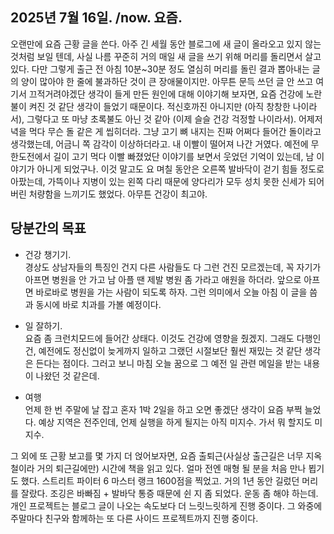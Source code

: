 ## 2025년 7월 16일. /now. 요즘.

오랜만에 요즘 근황 글을 쓴다. 아주 긴 세월 동안 블로그에 새 글이 올라오고 있지 않는 것처럼 보일 텐데, 사실 나름 꾸준히 거의 매일 새 글을 쓰기 위해 머리를 돌리면서 살고 있다. 다만 그렇게 출근 전 아침 10분~30분 정도 열심히 머리를 돌린 결과 뽑아내는 글의 양이 많아야 한 줄에 불과하단 것이 큰 장애물이지만. 아무튼 문득 쓰던 글 안 쓰고 여기서 끄적거려야겠단 생각이 들게 만든 원인에 대해 이야기해 보자면, 요즘 건강에 노란불이 켜진 것 같단 생각이 들었기 때문이다. 적신호까진 아니지만 (아직 창창한 나이라서), 그렇다고 또 마냥 초록불도 아닌 것 같아 (이제 슬슬 건강 걱정할 나이라서). 어제저녁을 먹다 무슨 돌 같은 게 씹히더라. 그냥 고기 뼈 내지는 진짜 어쩌다 들어간 돌이라고 생각했는데, 어금니 쪽 감각이 이상하더라고. 내 이빨이 떨어져 나간 거였다. 예전에 무한도전에서 길이 고기 먹다 이빨 빠졌었단 이야기를 보면서 웃었던 기억이 있는데, 남 이야기가 아니게 되었구나. 이것 말고도 요 며칠 동안은 오른쪽 발바닥이 걷기 힘들 정도로 아팠는데, 가뜩이나 지병이 있는 왼쪽 다리 때문에 양다리가 모두 성치 못한 신세가 되어버린 처량함을 느끼기도 했었다. 아무튼 건강이 최고야.

## 당분간의 목표

- 건강 챙기기.  
  경상도 상남자들의 특징인 건지 다른 사람들도 다 그런 건진 모르겠는데, 꼭 자기가 아프면 병원을 안 가고 남 아플 땐 제발 병원 좀 가라고 애원을 하더라. 앞으로 아프면 바로바로 병원을 가는 사람이 되도록 하자. 그런 의미에서 오늘 아침 이 글을 씀과 동시에 바로 치과를 가볼 예정이다.

- 일 잘하기.  
  요즘 좀 크런치모드에 들어간 상태다. 이것도 건강에 영향을 줬겠지. 그래도 다행인 건, 예전에도 정신없이 늦게까지 일하고 그랬던 시절보단 훨씬 재밌는 것 같단 생각은 든다는 점이다. 그러고 보니 마침 오늘 꿈으로 그 예전 일 관련 메일을 받는 내용이 나왔던 것 같은데.

- 여행  
  언제 한 번 주말에 날 잡고 혼자 1박 2일을 하고 오면 좋겠단 생각이 요즘 부쩍 늘었다. 예상 지역은 전주인데, 언제 실행을 하게 될지는 아직 미지수. 가서 뭐 할지도 미지수.

그 외에 또 근황 보고를 몇 가지 더 얹어보자면, 요즘 출퇴근(사실상 출근길은 너무 지옥철이라 거의 퇴근길에만) 시간에 책을 읽고 있다. 얼마 전엔 매형 될 분을 처음 만나 뵙기도 했다. 스트리트 파이터 6 마스터 랭크 1600점을 찍었고. 거의 1년 동안 길렀던 머리를 잘랐다. 조깅은 바빠짐 + 발바닥 통증 때문에 쉰 지 좀 되었다. 운동 좀 해야 하는데. 개인 프로젝트는 블로그 글이 나오는 속도보다 더 느릿느릿하게 진행 중이다. 그 와중에 주말마다 친구와 함께하는 또 다른 사이드 프로젝트까지 진행 중이다.
